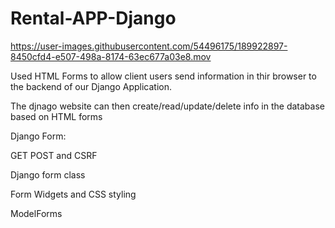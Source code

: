 # Rental-APP-Django

https://user-images.githubusercontent.com/54496175/189922897-8450cfd4-e507-498a-8174-63ec677a03e8.mov

Used HTML Forms to allow client users send information in thir browser to the backend of our Django Application. 

The djnago website can then create/read/update/delete info in the database based on HTML forms

Django Form:




GET POST and CSRF

Django form class

Form Widgets and CSS styling 

ModelForms

  
